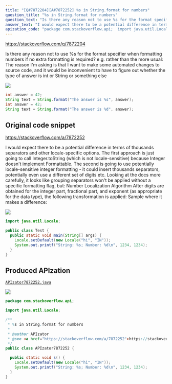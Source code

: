 ```yaml
---
title: "[Q#7872204][A#7872252] %s in String.format for numbers"
question_title: "%s in String.format for numbers"
question_text: "Is there any reason not to use %s for the format specifier when formatting numbers if no extra formatting is required? e.g. rather than the more usual: The reason I'm asking is that I want to make some automated changes to source code, and it would be inconvenient to have to figure out whether the type of answer is int or String or something else"
answer_text: "I would expect there to be a potential difference in terms of thousands separators and other locale-specific options. The first approach is just going to call Integer.toString (which is not locale-sensitive) because Integer doesn't implement Formattable. The second is going to use potentially locale-sensitive integer formatting - it could insert thousands separators, potentially even use a different set of digits etc. Looking at the docs more carefully, it looks like grouping separators won't be applied without a specific formatting flag, but: Number Localization Algorithm After digits are obtained for the integer part, fractional part, and exponent (as appropriate for the data type), the following transformation is applied: Sample where it makes a difference:"
apization_code: "package com.stackoverflow.api;  import java.util.Locale;  /**  * %s in String.format for numbers  *  * @author APIzator  * @see <a href=\"https://stackoverflow.com/a/7872252\">https://stackoverflow.com/a/7872252</a>  */ public class APIzator7872252 {    public static void s() {     Locale.setDefault(new Locale(\"hi\", \"IN\"));     System.out.printf(\"String: %s; Number: %d\\n\", 1234, 1234);   } }"
---
```


https://stackoverflow.com/q/7872204

Is there any reason not to use %s for the format specifier when formatting numbers if no extra formatting is required?
e.g.
rather than the more usual:
The reason I&#x27;m asking is that I want to make some automated changes to source code, and it would be inconvenient to have to figure out whether the type of answer is int or String or something else


<div class="code-logo"><img src="/stackoverflow.png" /></div>

```java
int answer = 42;
String text = String.format("The answer is %s", answer);
int answer = 42;
String text = String.format("The answer is %d", answer);
```


## Original code snippet

https://stackoverflow.com/a/7872252

I would expect there to be a potential difference in terms of thousands separators and other locale-specific options. The first approach is just going to call Integer.toString (which is not locale-sensitive) because Integer doesn&#x27;t implement Formattable. The second is going to use potentially locale-sensitive integer formatting - it could insert thousands separators, potentially even use a different set of digits etc.
Looking at the docs more carefully, it looks like grouping separators won&#x27;t be applied without a specific formatting flag, but:
Number Localization Algorithm
After digits are obtained for the integer part, fractional part, and exponent (as appropriate for the data type), the following transformation is applied:
Sample where it makes a difference:

<div class="code-logo"><img src="/stackoverflow.png" /></div>

```java
import java.util.Locale;

public class Test {
  public static void main(String[] args) {
    Locale.setDefault(new Locale("hi", "IN"));
    System.out.printf("String: %s; Number: %d\n", 1234, 1234);
  }
}
```

## Produced APIzation

[`APIzator7872252.java`](https://github.com/pasqualesalza/apization-temp/raw/main/data/search/APIzator7872252.java)

<div class="code-logo"><img src="/apizator.png" /></div>

```java
package com.stackoverflow.api;

import java.util.Locale;

/**
 * %s in String.format for numbers
 *
 * @author APIzator
 * @see <a href="https://stackoverflow.com/a/7872252">https://stackoverflow.com/a/7872252</a>
 */
public class APIzator7872252 {

  public static void s() {
    Locale.setDefault(new Locale("hi", "IN"));
    System.out.printf("String: %s; Number: %d\n", 1234, 1234);
  }
}

```